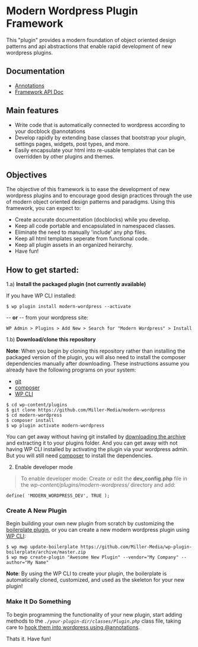 Modern Wordpress Plugin Framework
==================================

This "plugin" provides a modern foundation of object oriented design patterns and api abstractions that enable rapid development of new wordpress plugins.

## Documentation

- [Annotations](https://github.com/Miller-Media/modern-wordpress/wiki/@Annotations)
- [Framework API Doc](https://github.com/Miller-Media/modern-wordpress/wiki)

## Main features

* Write code that is automatically connected to wordpress according to your docblock @annotations
* Develop rapidly by extending base classes that bootstrap your plugin, settings pages, widgets, post types, and more.
* Easily encapsulate your html into re-usable templates that can be overridden by other plugins and themes.

## Objectives

The objective of this framework is to ease the development of new wordpress plugins and to encourage good design practices through the use of modern object oriented design patterns and paradigms. Using this framework, you can expect to:

* Create accurate documentation (docblocks) while you develop. 
* Keep all code portable and encapsulated in namespaced classes.
* Eliminate the need to manually 'include' any php files.
* Keep all html templates seperate from functional code.
* Keep all plugin assets in an organized heirarchy.
* Have fun!

## How to get started:

1.a) **Install the packaged plugin (not currently available)**

If you have WP CLI installed:
```
$ wp plugin install modern-wordpress --activate
```

-- **or** -- from your wordpress site:

```
WP Admin > Plugins > Add New > Search for "Modern Wordpress" > Install
```

1.b) **Download/clone this repository**

**Note**: When you begin by cloning this repository rather than installing the packaged version of the plugin, you will also need to install the composer dependencies manually after downloading. These instructions assume you already have the following programs on your system:
* [git](https://git-scm.com/book/en/v2/Getting-Started-Installing-Git)
* [composer](https://getcomposer.org/doc/00-intro.md)
* [WP CLI](https://wp-cli.org/docs/installing/)

```
$ cd wp-content/plugins
$ git clone https://github.com/Miller-Media/modern-wordpress
$ cd modern-wordpress
$ composer install
$ wp plugin activate modern-wordpress
```
You can get away without having git installed by [downloading the archive](https://github.com/Miller-Media/modern-wordpress/archive/master.zip) and extracting it to your plugins folder. And you can get away with not having WP CLI installed by activating the plugin via your wordpress admin. But you will still need [composer](https://getcomposer.org/doc/00-intro.md) to install the dependencies.

2) Enable developer mode 

> To enable developer mode: Create or edit the **dev_config.php** file in the *wp-content/plugins/modern-wordpress/* directory and add:
```
define( 'MODERN_WORDPRESS_DEV', TRUE );
```

### Create A New Plugin
Begin building your own new plugin from scratch by customizing the [boilerplate plugin](https://github.com/Miller-Media/wp-plugin-boilerplate), or you can create a new modern wordpress plugin using [WP CLI](https://wp-cli.org/):
```
$ wp mwp update-boilerplate https://github.com/Miller-Media/wp-plugin-boilerplate/archive/master.zip
$ wp mwp create-plugin "Awesome New Plugin" --vendor="My Company" --author="My Name"
```
**Note**: By using the WP CLI to create your plugin, the boilerplate is automatically cloned, customized, and used as the skeleton for your new plugin!

### Make It Do Something
To begin programming the functionality of your new plugin, start adding methods to the *`./your-plugin-dir/classes/Plugin.php`* class file, taking care to [hook them into wordpress using @annotations](https://github.com/Miller-Media/modern-wordpress/wiki/@Annotations).

Thats it. Have fun!

